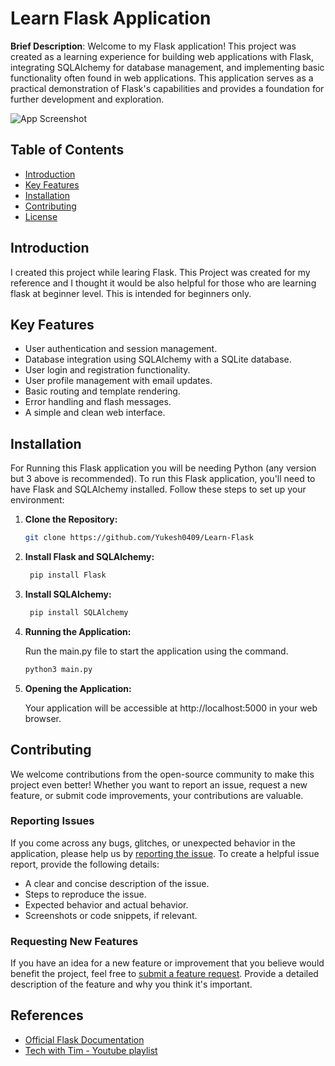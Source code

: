 # Learn Flask Application

**Brief Description**: Welcome to my Flask application! This project was created as a learning experience for building web applications with Flask, integrating SQLAlchemy for database management, and implementing basic functionality often found in web applications. This application serves as a practical demonstration of Flask's capabilities and provides a foundation for further development and exploration.

![App Screenshot](https://lucianopereira.netlify.app/images/uploads/python_flask_titulo.JPG)

## Table of Contents

- [Introduction](#introduction)
- [Key Features](#key-features)
- [Installation](#installation)
- [Contributing](#contributing)
- [License](#license)

## Introduction

I created this project while learing Flask. This Project was created for my reference and I thought it would be also helpful for those who are learning flask at beginner level. This is intended for beginners only.

## Key Features

- User authentication and session management.
- Database integration using SQLAlchemy with a SQLite database.
- User login and registration functionality.
- User profile management with email updates.
- Basic routing and template rendering.
- Error handling and flash messages.
- A simple and clean web interface.

## Installation

For Running this Flask application you will be needing Python (any version but 3 above is recommended).
To run this Flask application, you'll need to have Flask and SQLAlchemy installed. Follow these steps to set up your environment:

1. **Clone the Repository:**

   ```bash
   git clone https://github.com/Yukesh0409/Learn-Flask
   ```
2. **Install Flask and SQLAlchemy:**

   ```bash
    pip install Flask
   ```
3. **Install SQLAlchemy:**

   ```bash
    pip install SQLAlchemy
   ```
4. **Running the Application:**
   
   Run the main.py file to start the application using the command.

   ```bash
   python3 main.py
   ```
6. **Opening the Application:**
   
   Your application will be accessible at http://localhost:5000 in your web browser.


## Contributing

We welcome contributions from the open-source community to make this project even better! Whether you want to report an issue, request a new feature, or submit code improvements, your contributions are valuable.

### Reporting Issues

If you come across any bugs, glitches, or unexpected behavior in the application, please help us by [reporting the issue](https://github.com/Yukesh0409/Learn-Flask/issues). To create a helpful issue report, provide the following details:

- A clear and concise description of the issue.
- Steps to reproduce the issue.
- Expected behavior and actual behavior.
- Screenshots or code snippets, if relevant.

### Requesting New Features

If you have an idea for a new feature or improvement that you believe would benefit the project, feel free to [submit a feature request](https://github.com/Yukesh0409/Learn-Flask/labels/enhancement). Provide a detailed description of the feature and why you think it's important.

## References
- [Official Flask Documentation](https://flask.palletsprojects.com/en/2.1.x/)
- [Tech with Tim - Youtube playlist](https://www.youtube.com/playlist?list=PLzMcBGfZo4-n4vJJybUVV3Un_NFS5EOgX)

